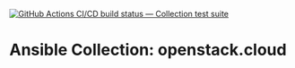 [![GitHub Actions CI/CD build status — Collection test suite](https://github.com/ansible-collection-migration/openstack.cloud/workflows/Collection%20test%20suite/badge.svg?branch=master)](https://github.com/ansible-collection-migration/openstack.cloud/actions?query=workflow%3A%22Collection%20test%20suite%22)

Ansible Collection: openstack.cloud
=================================================